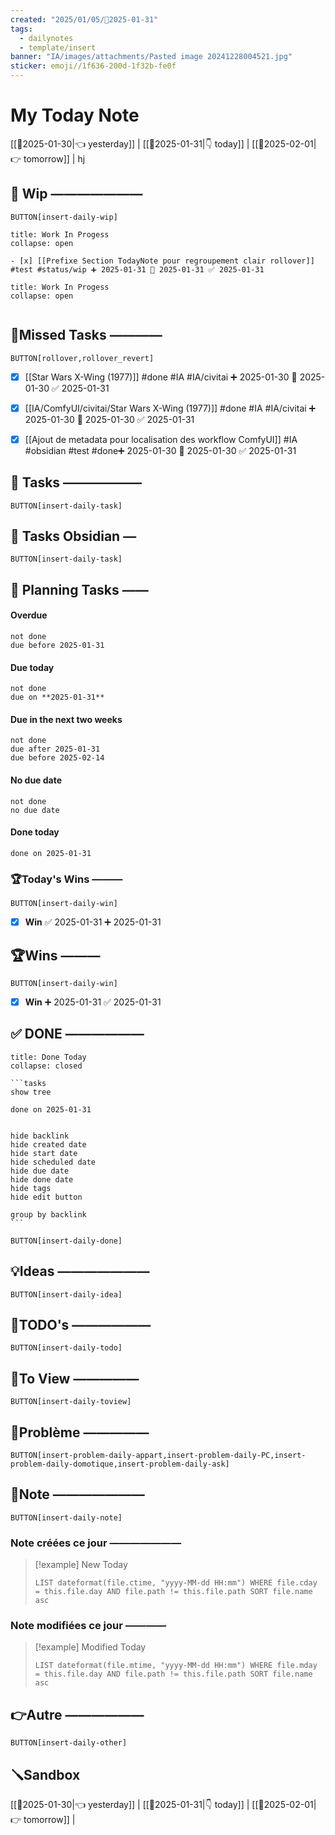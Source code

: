 ```yaml
---
created: "2025/01/05/📒2025-01-31"
tags:
  - dailynotes
  - template/insert
banner: "IA/images/attachments/Pasted image 20241228004521.jpg"
sticker: emoji//1f636-200d-1f32b-fe0f
---
```

# My Today Note

[[📒2025-01-30|👈 yesterday]] | [[📒2025-01-31|👇 today]] | [[📒2025-02-01|👉 tomorrow]] |
hj
## 🚧 Wip ———————

`BUTTON[insert-daily-wip]`
 

`````ad-example
title: Work In Progess
collapse: open

- [x] [[Prefixe Section TodayNote pour regroupement clair rollover]] #test #status/wip ➕ 2025-01-31 🛫 2025-01-31 ✅ 2025-01-31

`````
 
`````ad-example
title: Work In Progess
collapse: open


`````

 


## 🥷Missed Tasks ————

`BUTTON[rollover,rollover_revert]`

- [x] [[Star Wars X-Wing (1977)]] #done #IA #IA/civitai  ➕ 2025-01-30 🛫 2025-01-30 ✅ 2025-01-31
- [x] [[IA/ComfyUI/civitai/Star Wars X-Wing (1977)]] #done  #IA #IA/civitai  ➕ 2025-01-30 🛫 2025-01-30 ✅ 2025-01-31
- [x] [[Ajout de metadata pour localisation des workflow ComfyUI]] #IA #obsidian #test #done➕ 2025-01-30 🛫 2025-01-30 ✅ 2025-01-31



## 🚀 Tasks ——————

 `BUTTON[insert-daily-task]`
 
  
## 🚀 Tasks Obsidian —

`BUTTON[insert-daily-task]`



## 📅 Planning Tasks ——
#### Overdue
```tasks
not done
due before 2025-01-31
```

#### Due today
```tasks
not done
due on **2025-01-31**
```

#### Due in the next two weeks
```tasks
not done
due after 2025-01-31
due before 2025-02-14
```

#### No due date
```tasks
not done
no due date
```

#### Done today
```tasks
done on 2025-01-31
```



### 🏆Today's Wins ———

`BUTTON[insert-daily-win]`
 
 - [x] **Win** ✅ 2025-01-31 ➕ 2025-01-31 
 


## 🏆Wins ———

`BUTTON[insert-daily-win]`

 - [x] **Win**  ➕ 2025-01-31 ✅ 2025-01-31
 
## ✅ DONE ——————

``````ad-tip
title: Done Today
collapse: closed

```tasks
show tree 

done on 2025-01-31


hide backlink
hide created date
hide start date
hide scheduled date
hide due date
hide done date
hide tags
hide edit button

group by backlink
```

``````

 `BUTTON[insert-daily-done]`
 


## 💡Ideas ———————

 `BUTTON[insert-daily-idea]`
 
 
 
## 📎TODO's ——————

`BUTTON[insert-daily-todo]`




## 👀To View —————

`BUTTON[insert-daily-toview]`



## 🚨Problème —————

`BUTTON[insert-problem-daily-appart,insert-problem-daily-PC,insert-problem-daily-domotique,insert-problem-daily-ask]`


## 📝Note ———————

`BUTTON[insert-daily-note]`


### Note créées ce jour ———————
> [!example] New Today
> ```dataview
> LIST dateformat(file.ctime, "yyyy-MM-dd HH:mm") WHERE file.cday = this.file.day AND file.path != this.file.path SORT file.name asc
> ```
> 
### Note modifiées ce jour ————
> [!example] Modified Today
> ```dataview 
> LIST dateformat(file.mtime, "yyyy-MM-dd HH:mm") WHERE file.mday = this.file.day AND file.path != this.file.path SORT file.name asc
> ```
> 


## 👉Autre ——————

`BUTTON[insert-daily-other]`

 

## 🪛Sandbox 







[[📒2025-01-30|👈 yesterday]] | [[📒2025-01-31|👇 today]] | [[📒2025-02-01|👉 tomorrow]] |
